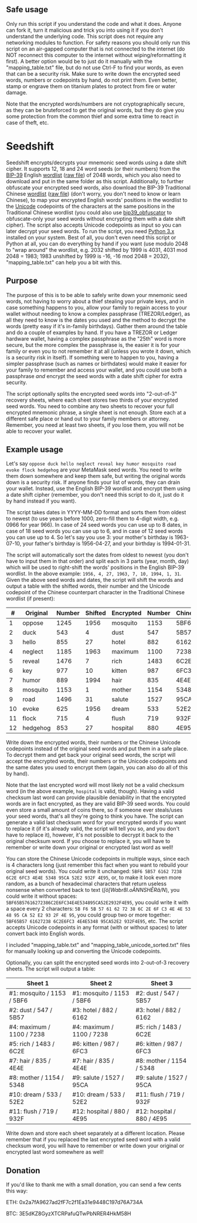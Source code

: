 ## Safe usage
Only run this script if you understand the code and what it does. Anyone can fork it, turn it malicious and trick you into using it if you don't understand the underlying code. This script does not require any networking modules to function. For safety reasons you should only run this script on an air-gapped computer that is not connected to the internet (do NOT reconnect this computer to the internet without wiping/reformatting it first). A better option would be to just do it manually with the "mapping_table.txt" file, but do not use Ctrl-F to find your words, as even that can be a security risk. Make sure to write down the encrypted seed words, numbers or codepoints by hand, do not print them. Even better, stamp or engrave them on titanium plates to protect from fire or water damage. 

Note that the encrypted words/numbers are not cryptographically secure, as they can be bruteforced to get the original words, but they do give you some protection from the common thief and some extra time to react in case of theft, etc.

# Seedshift
Seedshift encrypts/decrypts your mnemonic seed words using a date shift cipher. It supports 12, 18 and 24 word seeds (or their numbers) from the [BIP-39](https://github.com/bitcoin/bips/blob/master/bip-0039.mediawiki) English [wordlist](https://github.com/bitcoin/bips/blob/master/bip-0039/english.txt) ([raw file](https://raw.githubusercontent.com/bitcoin/bips/master/bip-0039/english.txt)) of 2048 words, which you also need to download and put in the same folder as this script. Additionally, to further obfuscate your encrypted seed words, also download the BIP-39 Traditional Chinese [wordlist](https://github.com/bitcoin/bips/blob/master/bip-0039/chinese_traditional.txt) ([raw file](https://raw.githubusercontent.com/bitcoin/bips/master/bip-0039/chinese_traditional.txt)) (don't worry, you don't need to know or learn Chinese), to map your encrypted English words' positions in the wordlist to the [Unicode](https://en.wikipedia.org/wiki/Unicode) codepoints of the characters at the same positions in the Traditional Chinese wordlist (you could also use [bip39_obfuscator](https://github.com/mifunetoshiro/bip39_obfuscator) to obfuscate-only your seed words without encrypting them with a date shift cipher). The script also accepts Unicode codepoints as input so you can later decrypt your seed words. To run the script, you need [Python 3.x](https://www.python.org/downloads/) installed on your system. Best of all, you don't even need this script or Python at all, you can do everything by hand if you want (use modulo 2048 to "wrap around" the wordlist, e.g. 2032 shifted by 1999 is 4031, 4031 mod 2048 = 1983; 1983 unshifted by 1999 is -16, -16 mod 2048 = 2032), "mapping_table.txt" can help you a bit with this.

## Purpose
The purpose of this is to be able to safely write down your mnemonic seed words, not having to worry about a thief stealing your private keys, and in case something happens to you, allow your family to regain access to your wallet without needing to know a complex passphrase (TREZOR/Ledger), as all they need to know is the dates you used and the method to decrypt the words (pretty easy if it's in-family birthdays). Gather them around the table and do a couple of examples by hand. If you have a TREZOR or Ledger hardware wallet, having a complex passphrase as the "25th" word is more secure, but the more complex the passphrase is, the easier it is for your family or even you to not remember it at all (unless you wrote it down, which is a security risk in itself). If something were to happen to you, having a simpler passphrase (such as names or birthdates) would make it easier for your family to remember and access your wallet, and you could use both a passphrase *and* encrypt the seed words with a date shift cipher for extra security.

The script optionally splits the encrypted seed words into "2-out-of-3" recovery sheets, where each sheet stores two thirds of your encrypted seed words. You need to combine any two sheets to recover your full encrypted mnemonic phrase, a single sheet is not enough. Store each at a different safe place or hand out to your family members or attorney. Remember, you need at least two sheets, if you lose them, you will not be able to recover your wallet.

## Example usage
Let's say `oppose duck hello neglect reveal key humor mosquito road evoke flock hedgehog` are your MetaMask seed words. You need to write them down somewhere and keep them safe, but writing the original words down is a security risk. If anyone finds your list of words, they can drain your wallet. Instead, use the English BIP-39 wordlist and encrypt them using a date shift cipher (remember, you don't need this script to do it, just do it by hand instead if you want).

The script takes dates in YYYY-MM-DD format and sorts them from oldest to newest (to use years before 1000, zero-fill them to 4-digit width, e.g. 0966 for year 966). In case of 24 seed words you can use up to 8 dates, in case of 18 seed words you can use up to 6, and in case of 12 seed words you can use up to 4. So let's say you use 3: your mother's birthday is 1963-07-10, your father's birthday is 1956-04-27, and your birthday is 1994-01-31.

The script will automatically sort the dates from oldest to newest (you don't have to input them in that order) and split each in 3 parts (year, month, day) which will be used to right-shift the words' positions in the English BIP-39 wordlist. In the above example:
`1956, 4, 27, 1963, 7, 10, 1994, 1, 31`.
Given the above seed words and dates, the script will shift the words and output a table with the shifted words, their number and the Unicode codepoint of the Chinese counterpart character in the Traditional Chinese wordlist (if present):

| #  | Original | Number | Shifted | Encrypted | Number | Chinese |
|----|----------|--------|---------|-----------|--------|---------|
| 1  | oppose   | 1245   | 1956    | mosquito  | 1153   | 5BF6    |
| 2  | duck     | 543    | 4       | dust      | 547    | 5B57    |
| 3  | hello    | 855    | 27      | hotel     | 882    | 6162    |
| 4  | neglect  | 1185   | 1963    | maximum   | 1100   | 7238    |
| 5  | reveal   | 1476   | 7       | rich      | 1483   | 6C2E    |
| 6  | key      | 977    | 10      | kitten    | 987    | 6FC3    |
| 7  | humor    | 889    | 1994    | hair      | 835    | 4E4E    |
| 8  | mosquito | 1153   | 1       | mother    | 1154   | 5348    |
| 9  | road     | 1496   | 31      | salute    | 1527   | 95CA    |
| 10 | evoke    | 625    | 1956    | dream     | 533    | 52E2    |
| 11 | flock    | 715    | 4       | flush     | 719    | 932F    |
| 12 | hedgehog | 853    | 27      | hospital  | 880    | 4E95    |

Write down the encrypted words, their numbers or the Chinese Unicode codepoints instead of the original seed words and put them in a safe place. To decrypt them and get back your original seed words, the script will accept the encrypted words, their numbers or the Unicode codepoints and the same dates you used to encrypt them (again, you can also do all of this by hand).

Note that the last encrypted word will most likely not be a valid checksum word (in the above example, `hospital` is valid, though). Having a valid checksum last word can provide plausible deniability in that the encrypted words are in fact encrypted, as they are valid BIP-39 seed words. You could even store a small amount of coins there, so if someone ever steals/uses your seed words, that's all they're going to think you have. The script can generate a valid last checksum word for your encrypted words if you want to replace it (if it's already valid, the script will tell you so, and you don't have to replace it), however, it's not possible to decrypt it back to the original checksum word. If you choose to replace it, you will have to remember or write down your original or encrypted last word as well!

You can store the Chinese Unicode codepoints in multiple ways, since each is 4 characters long (just remember this fact when you want to rebuild your original seed words). You could write it unchanged: `5BF6 5B57 6162 7238 6C2E 6FC3 4E4E 5348 95CA 52E2 932F 4E95`, or, to make it look even more random, as a bunch of hexadecimal characters that return useless nonsense when converted back to text (*[ö[Wabr8l.oÃNNSHÊRâ/N*), you could write it without spaces: `5BF65B57616272386C2E6FC34E4E534895CA52E2932F4E95`, you could write it with a space every 2 characters: `5B F6 5B 57 61 62 72 38 6C 2E 6F C3 4E 4E 53 48 95 CA 52 E2 93 2F 4E 95`, you could group two or more together: `5BF65B57 61627238 6C2E6FC3 4E4E5348 95CA52E2 932F4E95`, etc. The script accepts Unicode codepoints in any format (with or without spaces) to later convert back into English words.

I included "mapping_table.txt" and "mapping_table_unicode_sorted.txt" files for manually looking up and converting the Unicode codepoints.

Optionally, you can split the encrypted seed words into 2-out-of-3 recovery sheets. The script will output a table:

| Sheet 1                    | Sheet 2                    | Sheet 3                    |
|----------------------------|----------------------------|----------------------------|
| #1: mosquito / 1153 / 5BF6 | #1: mosquito / 1153 / 5BF6 | #2: dust / 547 / 5B57      |
| #2: dust / 547 / 5B57      | #3: hotel / 882 / 6162     | #3: hotel / 882 / 6162     |
| #4: maximum / 1100 / 7238  | #4: maximum / 1100 / 7238  | #5: rich / 1483 / 6C2E     |
| #5: rich / 1483 / 6C2E     | #6: kitten / 987 / 6FC3    | #6: kitten / 987 / 6FC3    |
| #7: hair / 835 / 4E4E      | #7: hair / 835 / 4E4E      | #8: mother / 1154 / 5348   |
| #8: mother / 1154 / 5348   | #9: salute / 1527 / 95CA   | #9: salute / 1527 / 95CA   |
| #10: dream / 533 / 52E2    | #10: dream / 533 / 52E2    | #11: flush / 719 / 932F    |
| #11: flush / 719 / 932F    | #12: hospital / 880 / 4E95 | #12: hospital / 880 / 4E95 |


Write down and store each sheet separately at a different location. Please remember that if you replaced the last encrypted seed word with a valid checksum word, you will have to remember or write down your original or encrypted last word somewhere as well!

## Donation
If you'd like to thank me with a small donation, you can send a few cents this way:

ETH: 0x2a7fA9627ad2fF7c2f1Ea31e9448C197d76A734A

BTC: 3E5dKZ8GyzXTCRPafuQTwPbNRER4HkM58H
